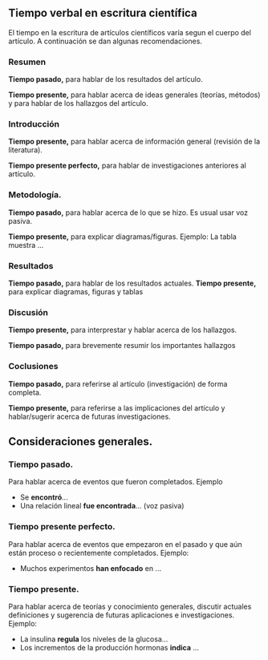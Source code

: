 ## Tiempo verbal en escritura científica
El tiempo en la escritura de artículos científicos varía segun el cuerpo del artículo. A continuación se dan algunas recomendaciones.
### Resumen
**Tiempo pasado,** para hablar de los resultados del artículo.

**Tiempo presente,** para hablar acerca de ideas generales (teorías, métodos) y para hablar de los hallazgos del artículo.

### Introducción
**Tiempo presente,** para hablar acerca de información general (revisión de la literatura).

**Tiempo presente perfecto,** para hablar de investigaciones anteriores al artículo.

### Metodología.
**Tiempo pasado,** para hablar acerca de lo que se hizo. Es usual usar voz pasiva.

**Tiempo presente,** para explicar diagramas/figuras. Ejemplo: La tabla muestra ...

### Resultados
**Tiempo pasado,** para hablar de los resultados actuales.
**Tiempo presente,** para explicar diagramas, figuras y tablas

### Discusión
**Tiempo presente,** para interprestar y hablar acerca de los hallazgos.

**Tiempo pasado,** para brevemente resumir los importantes hallazgos
### Coclusiones
**Tiempo pasado,** para referirse al artículo (investigación) de forma completa.

**Tiempo presente,** para referirse a las implicaciones del artículo y hablar/sugerir acerca de futuras investigaciones.

## Consideraciones generales.
### Tiempo pasado.
Para hablar acerca de eventos que fueron completados. Ejemplo
- Se **encontró**...
- Una relación lineal **fue encontrada**... (voz pasiva)

### Tiempo presente perfecto.
Para hablar acerca de eventos que empezaron en el pasado y que aún están proceso o recientemente completados. Ejemplo:
- Muchos experimentos **han enfocado** en ...

### Tiempo presente.
Para hablar acerca de teorías y conocimiento generales, discutir actuales definiciones y sugerencia de futuras aplicaciones e investigaciones. Ejemplo:
- La insulina **regula** los niveles de la glucosa...
- Los incrementos de la producción hormonas **indica** ...









